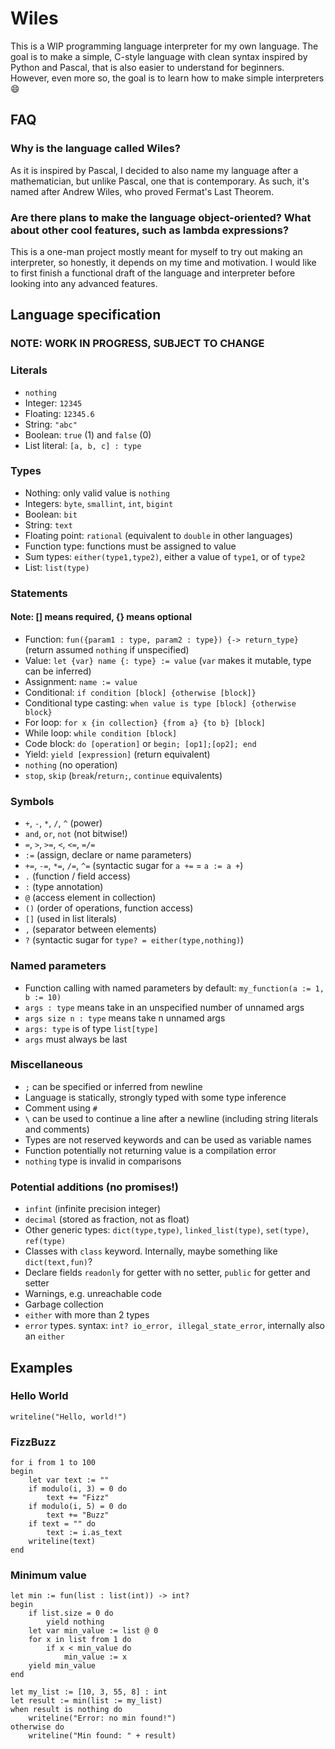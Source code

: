 # Wiles

This is a WIP programming language interpreter for my own language. The goal is to make a simple, C-style language with clean syntax inspired by Python and Pascal, that is also easier to understand for beginners. However, even more so, the goal is to learn how to make simple interpreters 😄

## FAQ
### Why is the language called Wiles?
As it is inspired by Pascal, I decided to also name my language after a mathematician, but unlike Pascal, one that is contemporary. As such, it's named after Andrew Wiles, who proved Fermat's Last Theorem.

### Are there plans to make the language object-oriented? What about other cool features, such as lambda expressions?
This is a one-man project mostly meant for myself to try out making an interpreter, so honestly, it depends on my time and motivation. I would like to first finish a functional draft of the language and interpreter before looking into any advanced features.

## Language specification
### NOTE: WORK IN PROGRESS, SUBJECT TO CHANGE

### Literals

- `nothing`
- Integer: `12345`
- Floating: `12345.6`
- String: `"abc"`
- Boolean: `true` (1) and `false` (0)
- List literal: `[a, b, c] : type`

### Types
- Nothing: only valid value is `nothing`
- Integers: `byte`, `smallint`, `int`, `bigint`
- Boolean: `bit`
- String: `text`
- Floating point: `rational` (equivalent to `double` in other languages)
- Function type: functions must be assigned to value
- Sum types: `either(type1,type2)`, either a value of `type1`, or of `type2`
- List: `list(type)`

### Statements
#### Note: [] means required, {} means optional
- Function: `fun({param1 : type, param2 : type}) {-> return_type}` (return assumed `nothing` if unspecified)
- Value: `let {var} name {: type} := value` (`var` makes it mutable, type can be inferred)
- Assignment: `name := value`
- Conditional: `if condition [block] {otherwise [block]}`
- Conditional type casting: `when value is type [block] {otherwise block}`
- For loop: `for x {in collection} {from a} {to b} [block]`
- While loop: `while condition [block]`
- Code block: `do [operation]` or `begin; [op1];[op2]; end`
- Yield: `yield [expression]` (return equivalent)
- `nothing` (no operation)
- `stop`, `skip` (`break`/`return;`, `continue` equivalents)

### Symbols
- `+`, `-`, `*`, `/`, `^` (power)
- `and`, `or`, `not` (not bitwise!)
- `=`, `>`, `>=`, `<`, `<=`, `=/=`
- `:=` (assign, declare or name parameters)
- `+=`, `-=`, `*=`, `/=`, `^=` (syntactic sugar for `a +=` = `a := a +`)
- `.` (function / field access)
- `:` (type annotation)
- `@` (access element in collection)
- `()` (order of operations, function access)
- `[]` (used in list literals)
- `,` (separator between elements)
- `?` (syntactic sugar for `type? = either(type,nothing)`)

### Named parameters
- Function calling with named parameters by default: `my_function(a := 1, b := 10)`
- `args : type` means take in an unspecified number of unnamed args
- `args size n : type` means take n unnamed args
- `args: type` is of type `list[type]`
- `args` must always be last

### Miscellaneous
- `;` can be specified or inferred from newline
- Language is statically, strongly typed with some type inference
- Comment using `#`
- `\` can be used to continue a line after a newline (including string literals and comments)
- Types are not reserved keywords and can be used as variable names
- Function potentially not returning value is a compilation error
- `nothing` type is invalid in comparisons

### Potential additions (no promises!)
- `infint` (infinite precision integer)
- `decimal` (stored as fraction, not as float)
- Other generic types: `dict(type,type)`, `linked_list(type)`, `set(type)`, `ref(type)`
- Classes with `class` keyword. Internally, maybe something like `dict(text,fun)`?
- Declare fields `readonly` for getter with no setter, `public` for getter and setter
- Warnings, e.g. unreachable code
- Garbage collection
- `either` with more than 2 types
- `error` types. syntax: `int? io_error, illegal_state_error`, internally also an `either`

## Examples
### Hello World
```
writeline("Hello, world!")
```
### FizzBuzz
```
for i from 1 to 100
begin
    let var text := ""
    if modulo(i, 3) = 0 do
        text += "Fizz"
    if modulo(i, 5) = 0 do
        text += "Buzz"
    if text = "" do
        text := i.as_text
    writeline(text)
end 
```
### Minimum value

```
let min := fun(list : list(int)) -> int?
begin
    if list.size = 0 do
        yield nothing
    let var min_value := list @ 0
    for x in list from 1 do
        if x < min_value do
            min_value := x
    yield min_value
end

let my_list := [10, 3, 55, 8] : int
let result := min(list := my_list)
when result is nothing do
    writeline("Error: no min found!")
otherwise do
    writeline("Min found: " + result)
```
